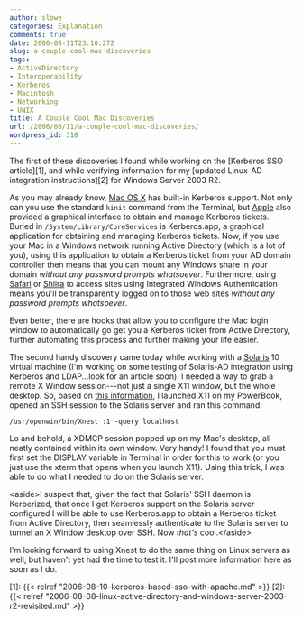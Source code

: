```yaml
---
author: slowe
categories: Explanation
comments: true
date: 2006-08-11T23:10:27Z
slug: a-couple-cool-mac-discoveries
tags:
- ActiveDirectory
- Interoperability
- Kerberos
- Macintosh
- Networking
- UNIX
title: A Couple Cool Mac Discoveries
url: /2006/08/11/a-couple-cool-mac-discoveries/
wordpress_id: 318
---
```


The first of these discoveries I found while working on the [Kerberos SSO article][1], and while verifying information for my [updated Linux-AD integration instructions][2] for Windows Server 2003 R2.

As you may already know, [Mac OS X](http://www.apple.com/macosx/) has built-in Kerberos support. Not only can you use the standard `kinit` command from the Terminal, but [Apple](http://www.apple.com/) also provided a graphical interface to obtain and manage Kerberos tickets. Buried in `/System/Library/CoreServices` is Kerberos.app, a graphical application for obtaining and managing Kerberos tickets. Now, if you use your Mac in a Windows network running Active Directory (which is a lot of you), using this application to obtain a Kerberos ticket from your AD domain controller then means that you can mount any Windows share in your domain _without any password prompts whatsoever_. Furthermore, using [Safari](http://www.apple.com/macosx/features/safari/) or [Shiira](http://hmdt-web.net/shiira/en) to access sites using Integrated Windows Authentication means you'll be transparently logged on to those web sites _without any password prompts whatsoever_.

Even better, there are hooks that allow you to configure the Mac login window to automatically go get you a Kerberos ticket from Active Directory, further automating this process and further making your life easier.

The second handy discovery came today while working with a [Solaris](http://www.sun.com/software/solaris/) 10 virtual machine (I'm working on some testing of Solaris-AD integration using Kerberos and LDAP...look for an article soon). I needed a way to grab a remote X Window session---not just a single X11 window, but the whole desktop. So, based on [this information](http://www.macosxhints.com/article.php?story=20041117115414383), I launched X11 on my PowerBook, opened an SSH session to the Solaris server and ran this command:

    /usr/openwin/bin/Xnest :1 -query localhost

Lo and behold, a XDMCP session popped up on my Mac's desktop, all neatly contained within its own window. Very handy! I found that you must first set the DISPLAY variable in Terminal in order for this to work (or you just use the xterm that opens when you launch X11). Using this trick, I was able to do what I needed to do on the Solaris server.

&lt;aside&gt;I suspect that, given the fact that Solaris' SSH daemon is Kerberized, that once I get Kerberos support on the Solaris server configured I will be able to use Kerberos.app to obtain a Kerberos ticket from Active Directory, then seamlessly authenticate to the Solaris server to tunnel an X Window desktop over SSH. Now _that's_ cool.&lt;/aside&gt;

I'm looking forward to using Xnest to do the same thing on Linux servers as well, but haven't yet had the time to test it. I'll post more information here as soon as I do.

[1]: {{< relref "2006-08-10-kerberos-based-sso-with-apache.md" >}}
[2]: {{< relref "2006-08-08-linux-active-directory-and-windows-server-2003-r2-revisited.md" >}}
